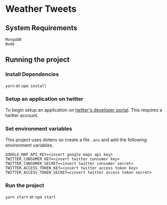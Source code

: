 # Weather Tweets
## System Requirements
```
MongoDB
Node
```

## Running the project
### Install Dependencies
`yarn` or `npm install`

### Setup an application on twitter

To begin setup an application on [twitter's developer portal](https://apps.twitter.com/). This requires a twitter account.

### Set environment variables

This project uses dotenv so create a file `.env` and add the following environment variables.
```
GOOGLE_MAP_API_KEY=<insert google maps api key>
TWITTER_CONSUMER_KEY=<insert twitter consumer key>
TWITTER_CONSUMER_SECRET=<insert twitter consumer secret>
TWITTER_ACCESS_TOKEN_KEY=<insert twitter access token key>
TWITTER_ACCESS_TOKEN_SECRET=<insert twitter access token secret>
```
### Run the project
`yarn start` or `npm start`